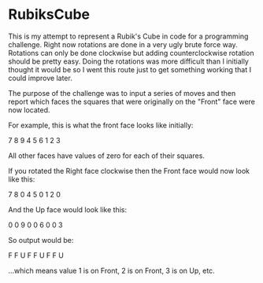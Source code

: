 RubiksCube
==========

This is my attempt to represent a Rubik's Cube in code for a programming challenge. Right now rotations are done in a very ugly brute force way. Rotations can only be done clockwise but adding counterclockwise rotation should be pretty easy. Doing the rotations was more difficult than I initially thought it would be so I went this route just to get something working that I could improve later.

The purpose of the challenge was to input a series of moves and then report which faces the squares that were originally on the "Front" face were now located.

For example, this is what the front face looks like initially:

7 8 9
4 5 6
1 2 3

All other faces have values of zero for each of their squares.

If you rotated the Right face clockwise then the Front face would now look like this:

7 8 0
4 5 0
1 2 0

And the Up face would look like this:

0 0 9
0 0 6
0 0 3

So output would be:

F F U F F U F F U

...which means value 1 is on Front, 2 is on Front, 3 is on Up, etc.